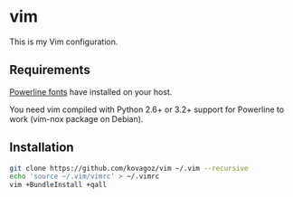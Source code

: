 vim
===

This is my Vim configuration.

## Requirements

[Powerline fonts](https://github.com/Lokaltog/powerline-fonts) have installed on your host.

You need vim compiled with Python 2.6+ or 3.2+ support for Powerline to work (vim-nox package on Debian).

## Installation

```bash
git clone https://github.com/kovagoz/vim ~/.vim --recursive
echo 'source ~/.vim/vimrc' > ~/.vimrc
vim +BundleInstall +qall
```
